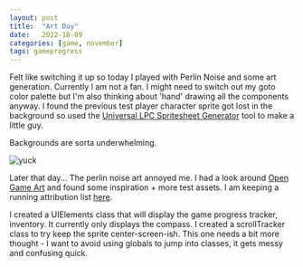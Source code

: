 ```yaml
---
layout: post
title:  "Art Day"
date:   2022-10-09
categories: [game, november]
tags: gameprogress
---
```

Felt like switching it up so today I played with Perlin Noise and some art generation. Currently I am not a fan. I might need to switch out my goto color palette but I'm also thinking about 'hand' drawing all the components anyway. I found the previous test player character sprite got lost in the background so used the [Universal LPC Spritesheet Generator](https://sanderfrenken.github.io/Universal-LPC-Spritesheet-Character-Generator/#?body=Body_color_light&head=Human_male_light&hat=Cloth_hood_white&clothes=Longsleeve_brown&belt=Leather_Belt_brown&legs=Pants_brown&gloves=Gloves_white&shoes=Boots_blue) tool to make a little guy.

Backgrounds are sorta underwhelming.

![yuck](https://b38tn1k.com/images/yuck.png)

Later that day...
The perlin noise art annoyed me. I had a look around [Open Game Art](https://opengameart.org/content/blowhard-2-blow-harder) and found some inspiration + more test assets. I am keeping a running attribution list [here](https://b38tn1k.com/november/assets/attributionList.txt).

I created a UIElements class that will display the game progress tracker, inventory. It currently only displays the compass. I created a scrollTracker class to try keep the sprite center-screen-ish. This one needs a bit more thought - I want to avoid using globals to jump into classes, it gets messy and confusing quick. 
